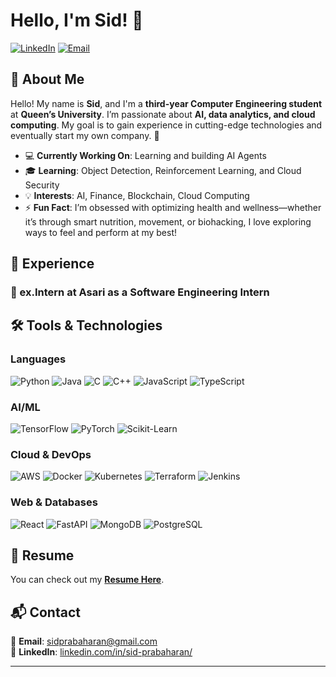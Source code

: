# Hello, I'm Sid! 👋

[![LinkedIn](https://img.shields.io/badge/-LinkedIn-blue?style=flat-square&logo=Linkedin&logoColor=white&link=https://www.linkedin.com/in/sid-prabaharan/)](https://www.linkedin.com/in/sid-prabaharan-3779b9260/)
[![Email](https://img.shields.io/badge/-Email-c14438?style=flat-square&logo=Gmail&logoColor=white&link=mailto:youremail@example.com)](mailto:sid-prabaharan@gmail.com)

## 📌 About Me
Hello! My name is **Sid**, and I'm a **third-year Computer Engineering student** at **Queen’s University**. I’m passionate about **AI, data analytics, and cloud computing**. My goal is to gain experience in cutting-edge technologies and eventually start my own company. 🚀

- 💻 **Currently Working On**: Learning and building AI Agents
- 🎓 **Learning**: Object Detection, Reinforcement Learning, and Cloud Security
- 💡 **Interests**: AI, Finance, Blockchain, Cloud Computing
- ⚡ **Fun Fact**: I’m obsessed with optimizing health and wellness—whether it’s through smart nutrition, movement, or biohacking, I love exploring ways to feel and perform at my best!

## 💼 Experience
### 🏢 ex.Intern at Asari as a Software Engineering Intern 

## 🛠 Tools & Technologies

### Languages
![Python](https://img.shields.io/badge/Python-3776AB?style=for-the-badge&logo=python&logoColor=white)
![Java](https://img.shields.io/badge/Java-007396?style=for-the-badge&logo=openjdk&logoColor=white)
![C](https://img.shields.io/badge/C-00599C?style=for-the-badge&logo=c&logoColor=white)
![C++](https://img.shields.io/badge/C++-00599C?style=for-the-badge&logo=c%2B%2B&logoColor=white)
![JavaScript](https://img.shields.io/badge/JavaScript-F7DF1E?style=for-the-badge&logo=javascript&logoColor=black)
![TypeScript](https://img.shields.io/badge/TypeScript-007ACC?style=for-the-badge&logo=typescript&logoColor=white)

### AI/ML
![TensorFlow](https://img.shields.io/badge/TensorFlow-FF6F00?style=for-the-badge&logo=tensorflow&logoColor=white)
![PyTorch](https://img.shields.io/badge/PyTorch-EE4C2C?style=for-the-badge&logo=pytorch&logoColor=white)
![Scikit-Learn](https://img.shields.io/badge/Scikit--Learn-F7931E?style=for-the-badge&logo=scikit-learn&logoColor=white)

### Cloud & DevOps
![AWS](https://img.shields.io/badge/AWS-232F3E?style=for-the-badge&logo=amazon-aws&logoColor=white)
![Docker](https://img.shields.io/badge/Docker-2496ED?style=for-the-badge&logo=docker&logoColor=white)
![Kubernetes](https://img.shields.io/badge/Kubernetes-326CE5?style=for-the-badge&logo=kubernetes&logoColor=white)
![Terraform](https://img.shields.io/badge/Terraform-7B42BC?style=for-the-badge&logo=terraform&logoColor=white)
![Jenkins](https://img.shields.io/badge/Jenkins-D24939?style=for-the-badge&logo=jenkins&logoColor=white)

### Web & Databases
![React](https://img.shields.io/badge/React-61DAFB?style=for-the-badge&logo=react&logoColor=black)
![FastAPI](https://img.shields.io/badge/FastAPI-009688?style=for-the-badge&logo=fastapi&logoColor=white)
![MongoDB](https://img.shields.io/badge/MongoDB-47A248?style=for-the-badge&logo=mongodb&logoColor=white)
![PostgreSQL](https://img.shields.io/badge/PostgreSQL-336791?style=for-the-badge&logo=postgresql&logoColor=white)


## 📄 Resume
You can check out my **[Resume Here](https://drive.google.com/file/d/1TXbW1Ea0oOACHj1ibFtreTVdCueAjObg/view?usp=drive_link)**.

## 📬 Contact
📧 **Email**: [sidprabaharan@gmail.com](mailto:sidprabaharan@gmail.com)  
🔗 **LinkedIn**: [linkedin.com/in/sid-prabaharan/](https://www.linkedin.com/in/sid-prabaharan-3779b9260/)  


---



